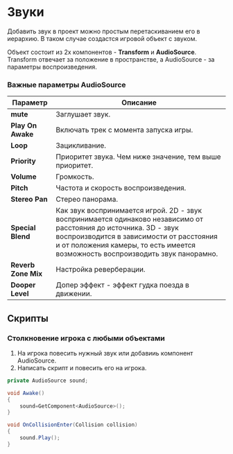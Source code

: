 # Звуки

Добавить звук в проект можно простым перетаскиванием его в иерархию. В таком случае создастся игровой объект с звуком. 

Объект состоит из 2х компонентов - **Transform** и **AudioSource**. Transform отвечает за положение в пространстве, а AudioSource - за параметры воспроизведения.

### Важные параметры AudioSource

|Параметр|Описание
|---|---
|**mute**|Заглушает звук.
|**Play On Awake**|Включать трек с момента запуска игры.
|**Loop**|Зацикливание.
|**Priority**|Приоритет звука. Чем ниже значение, тем выше приоритет.
|**Volume**|Громкость.
|**Pitch**|Частота и скорость воспроизведения.
|**Stereo Pan**|Стерео панорама.
|**Special Blend**|Как звук воспринимается игрой. 2D - звук воспринимается одинаково независимо от расстояния до источника. 3D - звук воспроизводится в зависимости от расстояния и от положения камеры, то есть имеется возможность воспроизводить звук панорамно.
|**Reverb Zone Mix**|Настройка реверберации.
|**Dooper Level**|Допер эффект - эффект гудка поезда в движении.

## Скрипты

### Столкновение игрока с любыми объектами

1. На игрока повесить нужный звук или добавииь компонент AudioSource.
2. Написать скрипт и повесить его на игрока.

```csharp
private AudioSource sound;

void Awake()
{
	sound=GetComponent<AudioSource>();
}

void OnCollisionEnter(Collision collision)
{
	sound.Play();
}
```